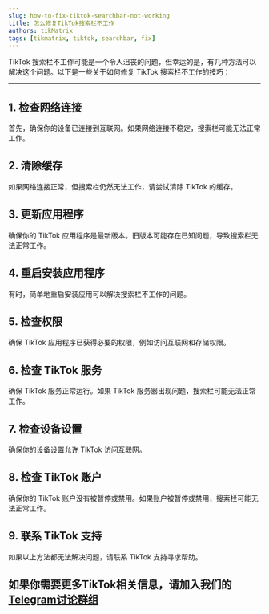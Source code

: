 ```yaml
---
slug: how-to-fix-tiktok-searchbar-not-working
title: 怎么修复TikTok搜索栏不工作
authors: tikMatrix
tags: [tikmatrix, tiktok, searchbar, fix]
---
```


TikTok 搜索栏不工作可能是一个令人沮丧的问题，但幸运的是，有几种方法可以解决这个问题。以下是一些关于如何修复 TikTok 搜索栏不工作的技巧：
<!--truncate-->
---

## 1. 检查网络连接

首先，确保你的设备已连接到互联网。如果网络连接不稳定，搜索栏可能无法正常工作。

## 2. 清除缓存

如果网络连接正常，但搜索栏仍然无法工作，请尝试清除 TikTok 的缓存。

## 3. 更新应用程序

确保你的 TikTok 应用程序是最新版本。旧版本可能存在已知问题，导致搜索栏无法正常工作。

## 4. 重启安装应用程序

有时，简单地重启安装应用可以解决搜索栏不工作的问题。

## 5. 检查权限

确保 TikTok 应用程序已获得必要的权限，例如访问互联网和存储权限。

## 6. 检查 TikTok 服务

确保 TikTok 服务正常运行。如果 TikTok 服务器出现问题，搜索栏可能无法正常工作。

## 7. 检查设备设置

确保你的设备设置允许 TikTok 访问互联网。

## 8. 检查 TikTok 账户

确保你的 TikTok 账户没有被暂停或禁用。如果账户被暂停或禁用，搜索栏可能无法正常工作。

## 9. 联系 TikTok 支持

如果以上方法都无法解决问题，请联系 TikTok 支持寻求帮助。

## 如果你需要更多TikTok相关信息，请加入我们的[Telegram讨论群组](https://t.me/tikmatrix_agent_bot)
